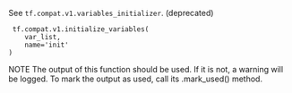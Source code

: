 See `tf.compat.v1.variables_initializer`. (deprecated)

```
 tf.compat.v1.initialize_variables(
    var_list,
    name='init'
)
```
NOTE The output of this function should be used. If it is not, a warning will be logged. To mark the output as used, call its .mark_used() method.

